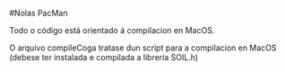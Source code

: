 #Nolas PacMan

Todo o código está orientado á compilacion en MacOS.

O arquivo compileCoga tratase dun script para a compilacion en MacOS (debese ter instalada e compilada a librería SOIL.h)
